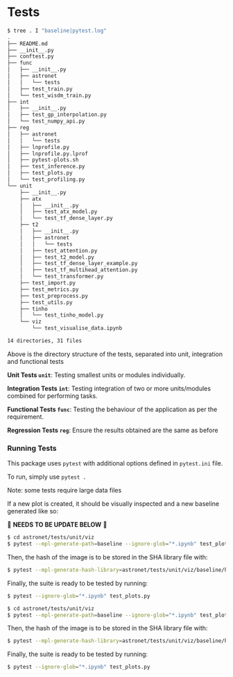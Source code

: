 # Tests

```bash
$ tree . I "baseline|pytest.log"
.
├── README.md
├── __init__.py
├── conftest.py
├── func
│   ├── __init__.py
│   ├── astronet
│   │   └── tests
│   ├── test_train.py
│   └── test_wisdm_train.py
├── int
│   ├── __init__.py
│   ├── test_gp_interpolation.py
│   └── test_numpy_api.py
├── reg
│   ├── astronet
│   │   └── tests
│   ├── lnprofile.py
│   ├── lnprofile.py.lprof
│   ├── pytest-plots.sh
│   ├── test_inference.py
│   ├── test_plots.py
│   └── test_profiling.py
└── unit
    ├── __init__.py
    ├── atx
    │   ├── __init__.py
    │   ├── test_atx_model.py
    │   └── test_tf_dense_layer.py
    ├── t2
    │   ├── __init__.py
    │   ├── astronet
    │   │   └── tests
    │   ├── test_attention.py
    │   ├── test_t2_model.py
    │   ├── test_tf_dense_layer_example.py
    │   ├── test_tf_multihead_attention.py
    │   └── test_transformer.py
    ├── test_import.py
    ├── test_metrics.py
    ├── test_preprocess.py
    ├── test_utils.py
    ├── tinho
    │   └── test_tinho_model.py
    └── viz
        └── test_visualise_data.ipynb

14 directories, 31 files
```

Above is the directory structure of the tests, separated into unit, integration and functional tests

**Unit Tests `unit`**: Testing smallest units or modules individually.

**Integration Tests `int`**: Testing integration of two or more units/modules combined for performing tasks.

**Functional Tests `func`**: Testing the behaviour of the application as per the requirement.

**Regression Tests `reg`**: Ensure the results obtained are the same as before

### Running Tests

This package uses `pytest` with additional options defined in `pytest.ini` file.

To run, simply use `pytest .`

Note: some tests require large data files

If a new plot is created, it should be visually inspected and a new baseline generated like so:

🚧 **NEEDS TO BE UPDATE BELOW** 🚧

```bash
$ cd astronet/tests/unit/viz
$ pytest --mpl-generate-path=baseline --ignore-glob="*.ipynb" test_plots.py
```
Then, the hash of the image is to be stored in the SHA library file with:

```bash
$ pytest --mpl-generate-hash-library=astronet/tests/unit/viz/baseline/hashlib.json --ignore-glob="*.ipynb" test_plots.py
```
Finally, the suite is ready to be tested by running:
```bash
$ pytest --ignore-glob="*.ipynb" test_plots.py
```
```bash
$ cd astronet/tests/unit/viz
$ pytest --mpl-generate-path=baseline --ignore-glob="*.ipynb" test_plots.py
```

Then, the hash of the image is to be stored in the SHA library file with:

```bash
$ pytest --mpl-generate-hash-library=astronet/tests/unit/viz/baseline/hashlib.json --ignore-glob="*.ipynb" test_plots.py
```

Finally, the suite is ready to be tested by running:
```bash
$ pytest --ignore-glob="*.ipynb" test_plots.py
```

